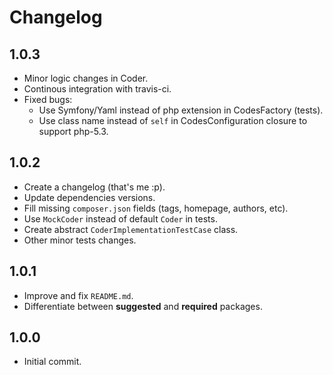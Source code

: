 Changelog
=========

1.0.3
-----

- Minor logic changes in Coder.
- Continous integration with travis-ci.
- Fixed bugs:
    - Use Symfony/Yaml instead of php extension in CodesFactory (tests).
    - Use class name instead of ```self``` in CodesConfiguration closure
      to support php-5.3.

1.0.2
-----

- Create a changelog (that's me :p).
- Update dependencies versions.
- Fill missing ```composer.json``` fields (tags, homepage, authors, etc).
- Use ```MockCoder``` instead of default ```Coder``` in tests.
- Create abstract ```CoderImplementationTestCase``` class.
- Other minor tests changes.

1.0.1
-----

- Improve and fix ```README.md```.
- Differentiate between **suggested** and **required** packages.

1.0.0
-----

- Initial commit.
